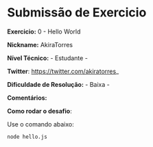 # Submissão de Exercicio

**Exercicio:** 0 - Hello World

**Nickname:** AkiraTorres

**Nível Técnico:** - Estudante -

**Twitter**: https://twitter.com/akiratorres_

**Dificuldade de Resolução:** - Baixa -

**Comentários:**

**Como rodar o desafio**:

Use o comando abaixo:

```bash
node hello.js
```
